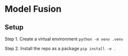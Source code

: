 # Model Fusion

## Setup

Step 1. Create a virtual environment
`python -m venv .venv`

Step 2. Install the repo as a package
`pip install -e .`
